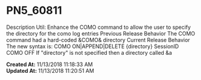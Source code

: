 # PN5_60811

Description Util: Enhance the COMO command to allow the user to specify the directory for the como log entries Previous Release Behavior The COMO command had a hard-coded &amp;COMO&amp; directory Current Release Behavior The new syntax is: COMO ON|APPEND|DELETE {directory} SessionID COMO OFF If "directory" is not specified then a directory called &a  

**Created At:** 11/13/2018 11:18:33 AM  
**Updated At:** 11/13/2018 11:20:51 AM  

